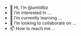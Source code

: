 - 👋 Hi, I’m @umtdlbz
- 👀 I’m interested in ...
- 🌱 I’m currently learning ...
- 💞️ I’m looking to collaborate on ...
- 📫 How to reach me ...

<!---
umtdlbz/umtdlbz is a ✨ special ✨ repository because its `README.md` (this file) appears on your GitHub profile.
You can click the Preview link to take a look at your changes.
--->
